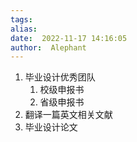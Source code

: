 ```yaml
---
tags:  
alias:  
date:  2022-11-17 14:16:05 
author:  Alephant
---
```


1. 毕业设计优秀团队
	1. 校级申报书
	2. 省级申报书
2. 翻译一篇英文相关文献
3. 毕业设计论文
